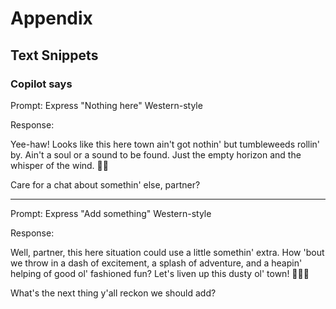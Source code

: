 # Appendix

## Text Snippets

### Copilot says

Prompt: Express "Nothing here" Western-style

Response:

Yee-haw! Looks like this here town ain't got nothin' but tumbleweeds rollin' by. Ain't a soul or a sound to be found. Just the empty horizon and the whisper of the wind. 🤠🌵

Care for a chat about somethin' else, partner?

---

Prompt: Express "Add something" Western-style

Response:

Well, partner, this here situation could use a little somethin' extra. How 'bout we throw in a dash of excitement, a splash of adventure, and a heapin' helping of good ol' fashioned fun? Let's liven up this dusty ol' town! 🌵🤠✨

What's the next thing y'all reckon we should add?